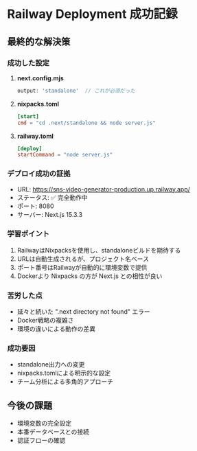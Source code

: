 # Railway Deployment 成功記録

## 最終的な解決策

### 成功した設定
1. **next.config.mjs**
   ```javascript
   output: 'standalone'  // これが必須だった
   ```

2. **nixpacks.toml**
   ```toml
   [start]
   cmd = "cd .next/standalone && node server.js"
   ```

3. **railway.toml**
   ```toml
   [deploy]
   startCommand = "node server.js"
   ```

### デプロイ成功の証拠
- URL: https://sns-video-generator-production.up.railway.app/
- ステータス: ✅ 完全動作中
- ポート: 8080
- サーバー: Next.js 15.3.3

### 学習ポイント
1. RailwayはNixpacksを使用し、standaloneビルドを期待する
2. URLは自動生成されるが、プロジェクト名ベース
3. ポート番号はRailwayが自動的に環境変数で提供
4. Dockerより Nixpacks の方が Next.js との相性が良い

### 苦労した点
- 延々と続いた ".next directory not found" エラー
- Docker戦略の複雑さ
- 環境の違いによる動作の差異

### 成功要因
- standalone出力への変更
- nixpacks.tomlによる明示的な設定
- チーム分析による多角的アプローチ

## 今後の課題
- 環境変数の完全設定
- 本番データベースとの接続
- 認証フローの確認